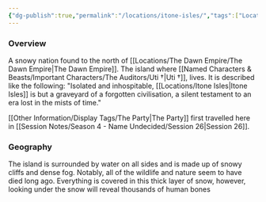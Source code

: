 ```yaml
---
{"dg-publish":true,"permalink":"/locations/itone-isles/","tags":["Location"],"updated":"2025-01-14T21:03:47.434+00:00"}
---
```


### Overview
A snowy nation found to the north of [[Locations/The Dawn Empire/The Dawn Empire\|The Dawn Empire]]. The island where [[Named Characters & Beasts/Important Characters/The Auditors/Uti †\|Uti †]], lives. It is described like the following: "Isolated and inhospitable, [[Locations/Itone Isles\|Itone Isles]] is but a graveyard of a forgotten civilisation, a silent testament to an era lost in the mists of time."

[[Other Information/Display Tags/The Party\|The Party]] first travelled here in [[Session Notes/Season 4 - Name Undecided/Session 26\|Session 26]].

### Geography
The island is surrounded by water on all sides and is made up of snowy cliffs and dense fog. Notably, all of the wildlife and nature seem to have died long ago. Everything is covered in this thick layer of snow, however, looking under the snow will reveal thousands of human bones 